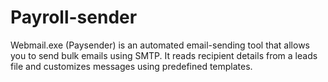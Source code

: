 # Payroll-sender
Webmail.exe (Paysender) is an automated email-sending tool that allows you to send bulk emails using SMTP. It reads recipient details from a leads file and customizes messages using predefined templates.
